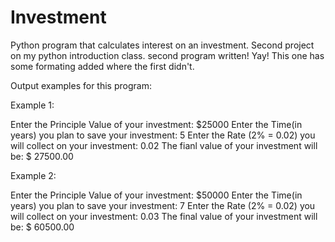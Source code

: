 # Investment
Python program that calculates interest on an investment. Second project on my python introduction class. second program written! Yay!
This one has some formating added where the first didn't. 

Output examples for this program:

Example 1:

Enter the Principle Value of your investment: 			            $25000
Enter the Time(in years) you plan to save your investment:	    5
Enter the Rate (2% = 0.02) you will collect on your investment:	0.02
The fianl value of your investment will be: 			              $ 27500.00

Example 2:

Enter the Principle Value of your investment: 			            $50000
Enter the Time(in years) you plan to save your investment:	    7
Enter the Rate (2% = 0.02) you will collect on your investment:	0.03
The final value of your investment will be: 			              $ 60500.00
